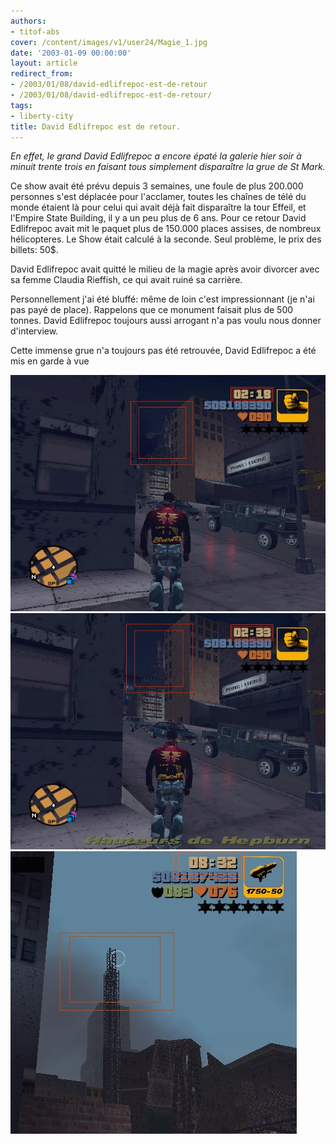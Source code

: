 ```yaml
---
authors:
- titof-abs
cover: /content/images/v1/user24/Magie_1.jpg
date: '2003-01-09 00:00:00'
layout: article
redirect_from:
- /2003/01/08/david-edlifrepoc-est-de-retour
- /2003/01/08/david-edlifrepoc-est-de-retour/
tags:
- liberty-city
title: David Edlifrepoc est de retour.
---
```



_En effet, le grand David Edlifrepoc a encore épaté la galerie hier soir à minuit trente trois en faisant tous simplement disparaître la grue de St Mark._

Ce show avait été prévu depuis 3 semaines, une foule de plus 200.000 personnes s'est déplacée pour l'acclamer, toutes les chaînes de télé du monde étaient là pour celui qui avait déjà fait disparaître la tour Effeil, et l'Empire State Building, il y a un peu plus de 6 ans. Pour ce retour David Edlifrepoc avait mit le paquet plus de 150.000 places assises, de nombreux hélicopteres. Le Show était calculé à la seconde. Seul problème, le prix des billets: 50$.

David Edlifrepoc avait quitté le milieu de la magie après avoir divorcer avec sa femme Claudia Rieffish, ce qui avait ruiné sa carrière.

Personnellement j'ai été bluffé: même de loin c'est impressionnant (je n'ai pas payé de place). Rappelons que ce monument faisait plus de 500 tonnes. David Edlifrepoc toujours aussi arrogant n'a pas voulu nous donner d'interview.

Cette immense grue n'a toujours pas été retrouvée, David Edlifrepoc a été mis en garde à vue

![](/content/images/v1/user24/Magie_1.jpg)
![](/content/images/v1/user24/Magie_2.jpg)
![](/content/images/v1/user24/Magie_3.jpg)